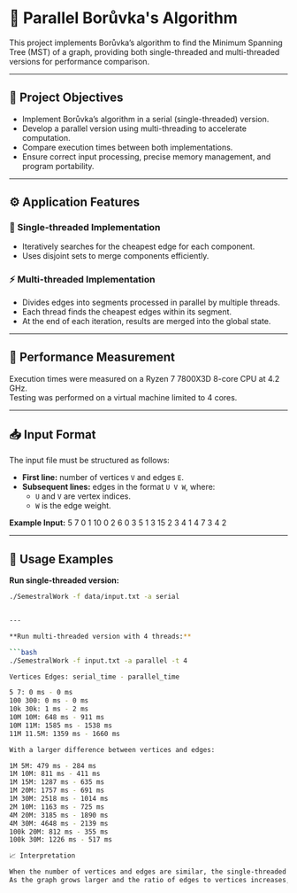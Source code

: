 # 🌲 Parallel Borůvka's Algorithm

This project implements Borůvka’s algorithm to find the Minimum Spanning Tree (MST) of a graph, providing both single-threaded and multi-threaded versions for performance comparison.

---

## 🎯 Project Objectives

- Implement Borůvka’s algorithm in a serial (single-threaded) version.
- Develop a parallel version using multi-threading to accelerate computation.
- Compare execution times between both implementations.
- Ensure correct input processing, precise memory management, and program portability.

---

## ⚙️ Application Features

### 🧵 Single-threaded Implementation

- Iteratively searches for the cheapest edge for each component.
- Uses disjoint sets to merge components efficiently.

### ⚡ Multi-threaded Implementation

- Divides edges into segments processed in parallel by multiple threads.
- Each thread finds the cheapest edges within its segment.
- At the end of each iteration, results are merged into the global state.

---

## 🧪 Performance Measurement

Execution times were measured on a Ryzen 7 7800X3D 8-core CPU at 4.2 GHz.  
Testing was performed on a virtual machine limited to 4 cores.

---

## 📥 Input Format

The input file must be structured as follows:

- **First line:** number of vertices `V` and edges `E`.
- **Subsequent lines:** edges in the format `U V W`, where:
  - `U` and `V` are vertex indices.
  - `W` is the edge weight.

**Example Input:**
5 7
0 1 10
0 2 6
0 3 5
1 3 15
2 3 4
1 4 7
3 4 2


---

## 🚀 Usage Examples

**Run single-threaded version:**

```bash
./SemestralWork -f data/input.txt -a serial


---

**Run multi-threaded version with 4 threads:**

```bash
./SemestralWork -f input.txt -a parallel -t 4

Vertices Edges: serial_time - parallel_time

5 7: 0 ms - 0 ms
100 300: 0 ms - 0 ms
10k 30k: 1 ms - 2 ms
10M 10M: 648 ms - 911 ms
10M 11M: 1585 ms - 1538 ms
11M 11.5M: 1359 ms - 1660 ms

With a larger difference between vertices and edges:

1M 5M: 479 ms - 284 ms
1M 10M: 811 ms - 411 ms
1M 15M: 1287 ms - 635 ms
1M 20M: 1757 ms - 691 ms
1M 30M: 2518 ms - 1014 ms
2M 10M: 1163 ms - 725 ms
4M 20M: 3185 ms - 1890 ms
4M 30M: 4648 ms - 2139 ms
100k 20M: 812 ms - 355 ms
100k 30M: 1226 ms - 517 ms

📈 Interpretation

When the number of vertices and edges are similar, the single-threaded implementation often performs faster or comparably.
As the graph grows larger and the ratio of edges to vertices increases, the parallel implementation demonstrates significant speed improvements.
